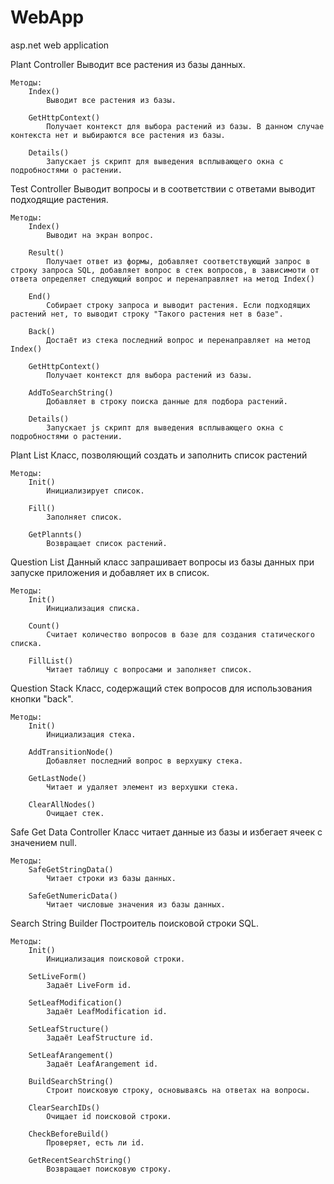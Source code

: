 # WebApp
asp.net web application

Plant Controller
Выводит все растения из базы данных.

    Методы:
        Index()
            Выводит все растения из базы.

        GetHttpContext()
            Получает контекст для выбора растений из базы. В данном случае  контекста нет и выбираются все растения из базы.

        Details()
            Запускает js скрипт для выведения всплывающего окна с   подробностями о растении.


Test Controller
Выводит вопросы и в соответствии с ответами выводит подходящие растения.

    Методы:
        Index()
            Выводит на экран вопрос.

        Result()
            Получает ответ из формы, добавляет соответствующий запрос в строку запроса SQL, добавляет вопрос в стек вопросов, в зависимоти от ответа определяет следующий вопрос и перенаправляет на метод Index()

        End()
            Собирает строку запроса и выводит растения. Если подходящих растений нет, то выводит строку "Такого растения нет в базе".

        Back()
            Достаёт из стека последний вопрос и перенаправляет на метод Index()

        GetHttpContext()
            Получает контекст для выбора растений из базы.

        AddToSearchString()
            Добавляет в строку поиска данные для подбора растений.

        Details()
            Запускает js скрипт для выведения всплывающего окна с   подробностями о растении.


Plant List
Класс, позволяющий создать и заполнить список растений

    Методы:
        Init()
            Инициализирует список.

        Fill()
            Заполняет список.

        GetPlannts()
            Возвращает список растений.


Question List
Данный класс запрашивает вопросы из базы данных при запуске приложения и добавляет их в список.

    Методы:
        Init()
            Инициализация списка.

        Count()
            Считает количество вопросов в базе для создания статического списка.

        FillList()
            Читает таблицу с вопросами и заполняет список.


Question Stack
Класс, содержащий стек вопросов для использования кнопки "back".

    Методы:
        Init()
            Инициализация стека.

        AddTransitionNode()
            Добавляет последний вопрос в верхушку стека.

        GetLastNode()
            Читает и удаляет элемент из верхушки стека.

        ClearAllNodes()
            Очищает стек.


Safe Get Data Controller
Класс читает данные из базы и избегает ячеек с значением null.

    Методы:
        SafeGetStringData()
            Читает строки из базы данных.

        SafeGetNumericData()
            Читает числовые значения из базы данных.


Search String Builder
Построитель поисковой строки SQL.
    
    Методы:
        Init()
            Инициализация поисковой строки.

        SetLiveForm()
            Задаёт LiveForm id.

        SetLeafModification()
            Задаёт LeafModification id.

        SetLeafStructure()
            Задаёт LeafStructure id.

        SetLeafArangement()
            Задаёт LeafArangement id.

        BuildSearchString()
            Строит поисковую строку, основываясь на ответах на вопросы.

        ClearSearchIDs()
            Очищает id поисковой строки.

        CheckBeforeBuild()
            Проверяет, есть ли id.

        GetRecentSearchString()
            Возвращает поисковую строку.